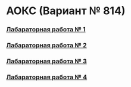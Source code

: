 # АОКС (Вариант № 814)
### [Лабараторная работа № 1](https://github.com/andrejHurynovic/bsuirLabs/tree/main/term7/АОКС/АОКС%2C%20ЛР%20№%201)
### [Лабараторная работа № 2](https://github.com/andrejHurynovic/bsuirLabs/tree/main/term7/АОКС/АОКС%2C%20ЛР%20№%202)
### [Лабараторная работа № 3](https://github.com/andrejHurynovic/bsuirLabs/tree/main/term7/АОКС/АОКС%2C%20ЛР%20№%203)
### [Лабараторная работа № 4](https://github.com/andrejHurynovic/bsuirLabs/tree/main/term7/АОКС/АОКС%2C%20ЛР%20№%204)
